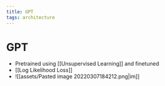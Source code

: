 ```yaml
---
title: GPT
tags: architecture
---
```


# GPT
- Pretrained using [[Unsupervised Learning]] and finetuned
- [[Log Likelihood Loss]]
- ![[assets/Pasted image 20220307184212.png|im]]


































































































